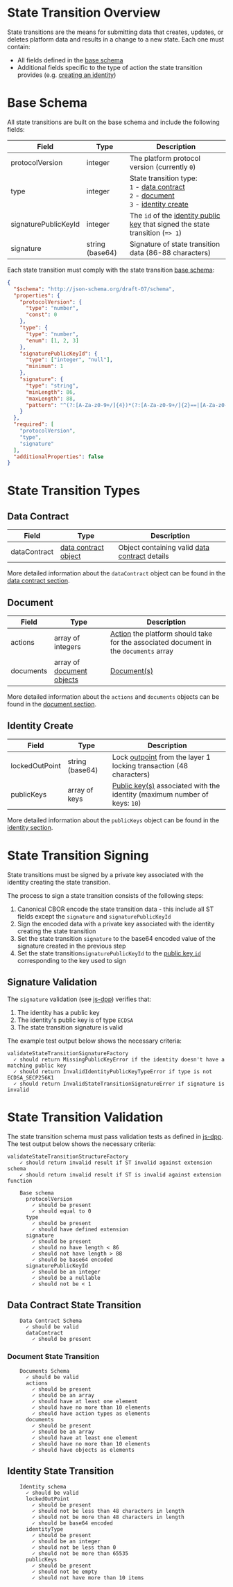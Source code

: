 # State Transition Overview

 State transitions are the means for submitting data that creates, updates, or deletes platform data and results in a change to a new state. Each one must contain:
 - All fields defined in the [base schema](#base-schema)
 - Additional fields specific to the type of action the state transition provides (e.g. [creating an identity](identity.md#identity-create-schema))

# Base Schema

All state transitions are built on the base schema and include the following fields:

| Field | Type | Description|
| - | - | - |
| protocolVersion | integer | The platform protocol version (currently `0`) |
| type | integer | State transition type:<br>`1` - [data contract](data-contract.md#data-contract-creation)<br>`2` - [document](document.md#document-submission)<br>`3` - [identity create](identity.md#identity-creation) |
| signaturePublicKeyId | integer | The `id` of the [identity public key](identity.md#identity-publickeys) that signed the state transition (`=> 1`)|
| signature | string (base64)| Signature of state transition data (86-88 characters) |

Each state transition must comply with the state transition [base schema](https://github.com/dashevo/js-dpp/blob/v0.11.1/schema/stateTransition/base.json):


```json
{
  "$schema": "http://json-schema.org/draft-07/schema",
  "properties": {
    "protocolVersion": {
      "type": "number",
      "const": 0
    },
    "type": {
      "type": "number",
      "enum": [1, 2, 3]
    },
    "signaturePublicKeyId": {
      "type": ["integer", "null"],
      "minimum": 1
    },
    "signature": {
      "type": "string",
      "minLength": 86,
      "maxLength": 88,
      "pattern": "^(?:[A-Za-z0-9+/]{4})*(?:[A-Za-z0-9+/]{2}==|[A-Za-z0-9+/]{3}=)?$"
    }
  },
  "required": [
    "protocolVersion",
    "type",
    "signature"
  ],
  "additionalProperties": false
}
```

# State Transition Types

## Data Contract

| Field | Type | Description|
| - | - | - |
| dataContract | [data contract object](data-contract.md#data-contract-object) | Object containing valid [data contract](data-contract.md) details |

More detailed information about the `dataContract` object can be found in the [data contract section](data-contract.md).

## Document

| Field | Type | Description|
| - | - | - |
| actions | array of integers | [Action](document.md#document-actions) the platform should take for the associated document in the `documents` array |
| documents | array of [document objects](document.md#document-object) | [Document(s)](document.md#document-object) |

More detailed information about the `actions` and `documents` objects can be found in the [document section](document.md).

## Identity Create

| Field | Type | Description|
| - | - | - |
| lockedOutPoint | string (base64)| Lock [outpoint](https://dashcore.readme.io/docs/core-additional-resources-glossary#section-outpoint) from the layer 1 locking transaction (48 characters) |
| publicKeys | array of keys | [Public key(s)](identity.md#identity-publickeys) associated with the identity (maximum number of keys: `10`)|

More detailed information about the `publicKeys` object can be found in the [identity section](identity.md).

# State Transition Signing

State transitions must be signed by a private key associated with the identity creating the state transition.

The process to sign a state transition consists of the following steps:
1. Canonical CBOR encode the state transition data - this include all ST fields except the `signature` and `signaturePublicKeyId`
2. Sign the encoded data with a private key associated with the identity creating the state transition
3. Set the state transition `signature` to the base64 encoded value of the signature created in the previous step
4. Set the state transition`signaturePublicKeyId` to the [public key `id`](identity.md#public-key-id) corresponding to the key used to sign


## Signature Validation

The `signature` validation (see [js-dpp](https://github.com/dashevo/js-dpp/blob/v0.11.1/test/unit/stateTransition/validation/validateStateTransitionSignatureFactory.spec.js)) verifies that:

1. The identity has a public key
2. The identity's public key is of type `ECDSA`
3. The state transition signature is valid

The example test output below shows the necessary criteria:

```
validateStateTransitionSignatureFactory
  ✓ should return MissingPublicKeyError if the identity doesn't have a matching public key
  ✓ should return InvalidIdentityPublicKeyTypeError if type is not ECDSA_SECP256K1
  ✓ should return InvalidStateTransitionSignatureError if signature is invalid
```

# State Transition Validation

The state transition schema must pass validation tests as defined in [js-dpp](https://github.com/dashevo/js-dpp/blob/v0.11.1/test/integration/stateTransition/validation/validateStateTransitionStructureFactory.spec.js). The test output below shows the necessary criteria:

```
validateStateTransitionStructureFactory
    ✓ should return invalid result if ST invalid against extension schema
    ✓ should return invalid result if ST is invalid against extension function

    Base schema
      protocolVersion
        ✓ should be present
        ✓ should equal to 0
      type
        ✓ should be present
        ✓ should have defined extension
      signature
        ✓ should be present
        ✓ should no have length < 86
        ✓ should not have length > 88
        ✓ should be base64 encoded
      signaturePublicKeyId
        ✓ should be an integer
        ✓ should be a nullable
        ✓ should not be < 1
```

## Data Contract State Transition

```
    Data Contract Schema
      ✓ should be valid
      dataContract
        ✓ should be present
```

### Document State Transition

```
    Documents Schema
      ✓ should be valid
      actions
        ✓ should be present
        ✓ should be an array
        ✓ should have at least one element
        ✓ should have no more than 10 elements
        ✓ should have action types as elements
      documents
        ✓ should be present
        ✓ should be an array
        ✓ should have at least one element
        ✓ should have no more than 10 elements
        ✓ should have objects as elements
```

## Identity State Transition

```
    Identity schema
      ✓ should be valid
      lockedOutPoint
        ✓ should be present
        ✓ should not be less than 48 characters in length
        ✓ should not be more than 48 characters in length
        ✓ should be base64 encoded
      identityType
        ✓ should be present
        ✓ should be an integer
        ✓ should not be less than 0
        ✓ should not be more than 65535
      publicKeys
        ✓ should be present
        ✓ should not be empty
        ✓ should not have more than 10 items
```
